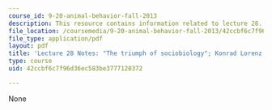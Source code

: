 ```yaml
---
course_id: 9-20-animal-behavior-fall-2013
description: This resource contains information related to lecture 28.
file_location: /coursemedia/9-20-animal-behavior-fall-2013/42ccbf6c7f96d36ec583be3777120372_MIT9_20F13_Lec28.pdf
file_type: application/pdf
layout: pdf
title: 'Lecture 28 Notes: "The triumph of sociobiology"; Konrad Lorenz on learning'
type: course
uid: 42ccbf6c7f96d36ec583be3777120372

---
```

None